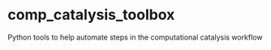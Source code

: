 # comp_catalysis_toolbox
Python tools to help automate steps in the computational catalysis workflow
